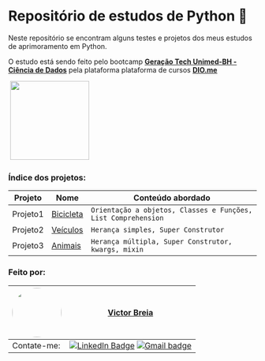 # Repositório de estudos de Python 🐍

Neste repositório se encontram alguns testes e projetos dos meus estudos de aprimoramento em Python.

O estudo está sendo feito pelo bootcamp [**Geração Tech Unimed-BH - Ciência de Dados**](https://web.dio.me/track/ee0706bf-2d0a-4c45-8611-c1ee3b5fee2d) pela plataforma plataforma de cursos [**DIO.me**](https://dio.me)

![<img src="https://hermes.dio.me/tracks/342f7392-a8b5-421f-bea9-d29f1fd8aae9.png" width="100"/>](https://hermes.dio.me/tracks/342f7392-a8b5-421f-bea9-d29f1fd8aae9.png) [<img src="https://hermes.digitalinnovation.one/assets/diome/logo-full.svg" width="160"/>](https://hermes.digitalinnovation.one/assets/diome/logo-full.svg)

### Índice dos projetos:

| Projeto  | Nome                                                                                                                               | Conteúdo abordado                                             |
| -------- | ---------------------------------------------------------------------------------------------------------------------------------- | ------------------------------------------------------------- |
| Projeto1 | [Bicicleta](https://github.com/vbreia/Learning_Python/blob/main/Projetos_POO/01_Bicicleta_Classes_Functions_ListComprehensions.py) | `Orientação a objetos, Classes e Funções, List Comprehension` |
| Projeto2 | [Veículos](https://github.com/vbreia/Learning_Python/blob/main/Projetos_POO/02_heranca_simples_veiculo.py)                         | `Herança simples, Super Construtor`                           |
| Projeto3 | [Animais](https://github.com/vbreia/Learning_Python/blob/main/Projetos_POO/03_heranca_multipla_animais)                            | `Herança múltipla, Super Construtor, kwargs, mixin`           |

### Feito por:

| <a  href="https://www.linkedin.com/in/victor-breia/"> <img  style="border-radius: 50%;"  src="https://avatars.githubusercontent.com/u/85040712?s=400&u=5843536a267862ef643eca05f279615a29bc0c4c&v=4" width="100px;"  alt=""/> | [Victor Breia](https://www.linkedin.com/in/victor-breia/)</a>                                                                                                                                                                                                                                                          |
| ----------------------------------------------------------------------------------------------------------------------------------------------------------------------------------------------------------------------------- | ---------------------------------------------------------------------------------------------------------------------------------------------------------------------------------------------------------------------------------------------------------------------------------------------------------------------- |
| Contate-me:                                                                                                                                                                                                                   | [![LinkedIn Badge](https://img.shields.io/badge/linkedin-blue?logo=linkedin&style=for-the-badge&logoColor=white)](https://www.linkedin.com/in/victor-breia/) [![Gmail badge](https://img.shields.io/badge/outlook-blue?logo=microsoftoutlook&style=for-the-badge&logoColor=white)](mailto:victordaschagas@outlook.com) |
